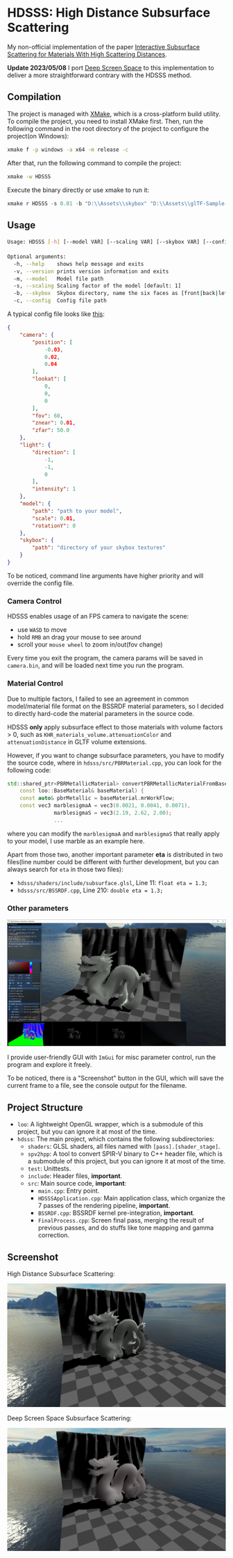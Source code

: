# HDSSS: High Distance Subsurface Scattering

My non-official implementation of the paper [Interactive Subsurface Scattering for Materials With High Scattering
Distances](https://viscom.publications.uni-ulm.de/api/uploads/201/cgf2020.pdf).

**Update 2023/05/08** I port [Deep Screen Space](https://resources.mpi-inf.mpg.de/DeepScreenSpace/) to this implementation to deliver a more straightforward contrary with the HDSSS method.

## Compilation

The project is managed with [XMake](https://xmake.io/), which is a cross-platform build utility. To compile the project, you need to install XMake first. Then, run the following command in the root directory of the project to configure the project(on Windows):

```bash
xmake f -p windows -a x64 -m release -c
```

After that, run the following command to compile the project:

```bash
xmake -w HDSSS
```

Execute the binary directly or use xmake to run it:

```powershell
xmake r HDSSS -s 0.01 -b "D:\\Assets\\skybox" "D:\\Assets\\glTF-Sample-Models-master\\2.0\\DragonAttenuation\\glTF\\DragonAttenuation.gltf"
```

## Usage

```bash
Usage: HDSSS [-h] [--model VAR] [--scaling VAR] [--skybox VAR] [--config VAR]

Optional arguments:
  -h, --help    shows help message and exits
  -v, --version prints version information and exits
  -m, --model   Model file path
  -s, --scaling Scaling factor of the model [default: 1]
  -b, --skybox  Skybox directory, name the six faces as [front|back|left|right|top|bottom].jpg
  -c, --config  Config file path
```

A typical config file looks like [this](./config.json):

```json
{
    "camera": {
        "position": [
            -0.03,
            0.02,
            0.04
        ],
        "lookat": [
            0,
            0,
            0
        ],
        "fov": 60,
        "znear": 0.01,
        "zfar": 50.0
    },
    "light": {
        "direction": [
            -1,
            -1,
            0
        ],
        "intensity": 1
    },
    "model": {
        "path": "path to your model",
        "scale": 0.01,
        "rotationY": 0
    },
    "skybox": {
        "path": "directory of your skybox textures"
    }
}
```

To be noticed, command line arguments have higher priority and will override the config file.

### Camera Control

HDSSS enables usage of an FPS camera to navigate the scene:

- use `WASD` to move
- hold `RMB` an drag your mouse to see around
- scroll your `mouse wheel` to zoom in/out(fov change)

Every time you exit the program, the camera params will be saved in `camera.bin`, and will be loaded next time you run the program.

### Material Control

Due to multiple factors, I failed to see an agreement in common model/material file format on the BSSRDF material parameters, so I decided to directly hard-code the material parameters in the source code.

HDSSS **only** apply subsurface effect to those materials with volume factors > 0, such as `KHR_materials_volume.attenuationColor` and `attenuationDistance` in GLTF volume extensions.

However, if you want to change subsurface parameters, you have to modify the source code, where in `hdsss/src/PBRMaterial.cpp`, you can look for the following code:

```cpp
std::shared_ptr<PBRMetallicMaterial> convertPBRMetallicMaterialFromBaseMaterial(
    const loo::BaseMaterial& baseMaterial) {
    const auto& pbrMetallic = baseMaterial.mrWorkFlow;
    const vec3 marblesigmaA = vec3(0.0021, 0.0041, 0.0071),
               marblesigmaS = vec3(2.19, 2.62, 2.00);
               ...
```

where you can modify the `marblesigmaA` and `marblesigmaS` that really apply to your model, I use marble as an example here. 

Apart from those two, another important parameter **eta** is distributed in two files(line number could be different with further development, but you can always search for `eta` in those two files):

- `hdsss/shaders/include/subsurface.glsl`, Line 11: `float eta = 1.3;`
- `hdsss/src/BSSRDF.cpp`, Line 210: `double eta = 1.3;`

### Other parameters

![gui](./images/gui.png)

I provide user-friendly GUI with `ImGui` for misc parameter control, run the program and explore it freely.

To be noticed, there is a "Screenshot" button in the GUI, which will save the current frame to a file, see the console output for the filename.

## Project Structure

- `loo`: A lightweight OpenGL wrapper, which is a submodule of this project, but you can ignore it at most of the time.
- `hdsss`: The main project, which contains the following subdirectories:
  - `shaders`: GLSL shaders, all files named with `[pass].[shader_stage]`.
  - `spv2hpp`: A tool to convert SPIR-V binary to C++ header file, which is a submodule of this project, but you can ignore it at most of the time.
  - `test`: Unittests.
  - `include`: Header files, **important**.
  - `src`: Main source code, **important**:
    - `main.cpp`: Entry point.
    - `HDSSSApplication.cpp`: Main application class, which organize the 7 passes of the rendering pipeline, **important**.
    - `BSSRDF.cpp`: BSSRDF kernel pre-integration, **important**.
    - `FinalProcess.cpp`: Screen final pass, merging the result of previous passes, and do stuffs like tone mapping and gamma correction.

## Screenshot

High Distance Subsurface Scattering:

![dragon1](./images/dragon_hdss.png)

Deep Screen Space Subsurface Scattering:

![dragondss](./images/dragon_dss.png)
